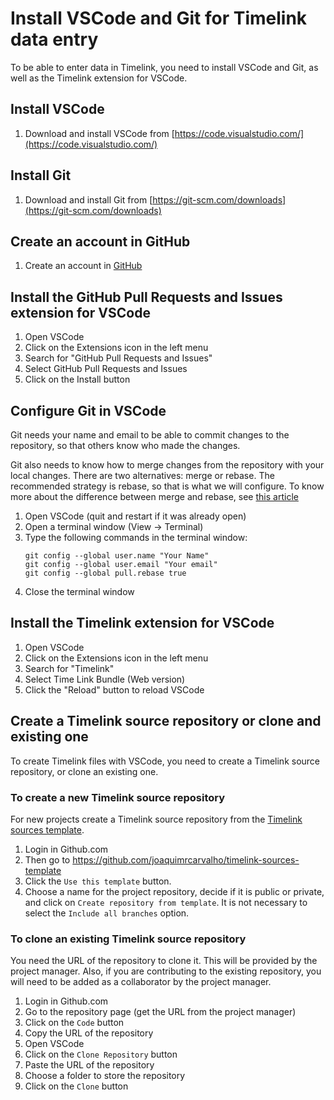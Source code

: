 # Install VSCode and Git for Timelink data entry

To be able to enter data in Timelink, you need to install VSCode and Git,
as well as the Timelink extension for VSCode.

## Install VSCode

1. Download and install VSCode from [https://code.visualstudio.com/](https://code.visualstudio.com/)


## Install Git

1. Download and install Git from [https://git-scm.com/downloads](https://git-scm.com/downloads)

## Create an account in GitHub

1. Create an account in [GitHub](http://github.com)    
## Install the GitHub Pull Requests and Issues extension for VSCode

1. Open VSCode
2. Click on the Extensions icon in the left menu
3. Search for "GitHub Pull Requests and Issues"
4. Select GitHub Pull Requests and Issues
5. Click on the Install button

## Configure Git in VSCode

Git needs your name and email to be able to commit changes to the repository,
so that others know who made the changes.

Git also needs to know how to merge changes from the repository with your
local changes. There are two alternatives: merge or rebase. The recommended
strategy is rebase, so that is what we will configure. To know more about
the difference between merge and rebase, see [this article](https://sdq.kastel.kit.edu/wiki/Git_pull_--rebase_vs._--merge)

1. Open VSCode (quit and restart if it was already open)
2. Open a terminal window (View -> Terminal)
3. Type the following commands in the terminal window:
   ```
   git config --global user.name "Your Name"
   git config --global user.email "Your email"
   git config --global pull.rebase true
   ```
4. Close the terminal window
    
## Install the Timelink extension for VSCode

1. Open VSCode
2. Click on the Extensions icon in the left menu
3. Search for "Timelink"
4. Select Time Link Bundle (Web version)
5. Click the "Reload" button to reload VSCode
   

## Create a Timelink source repository or clone and existing one

To create Timelink files with VSCode, you need to create a Timelink source repository, or clone an existing one.

### To create a new Timelink source repository

For new projects create a Timelink source repository from the [Timelink sources template](https://github.com/joaquimrcarvalho/timelink-sources-template).

1. Login in Github.com
2. Then go to https://github.com/joaquimrcarvalho/timelink-sources-template 
3. Click the `Use this template` button. 
4. Choose a name for the project repository, decide if it is public or private,  and click on `Create repository from template`. It is not
necessary to select the `Include all branches` option.

### To clone an existing Timelink source repository

You need the URL of the repository to clone it. This will be provided
by the project manager. Also, if you are contributing to the existing
repository, you will need to be added as a collaborator by the project
manager.

1. Login in Github.com
2. Go to the repository page (get the URL from the project manager)
3. Click on the `Code` button
4. Copy the URL of the repository
5. Open VSCode
6. Click on the `Clone Repository` button
7. Paste the URL of the repository
8. Choose a folder to store the repository
9. Click on the `Clone` button
    

